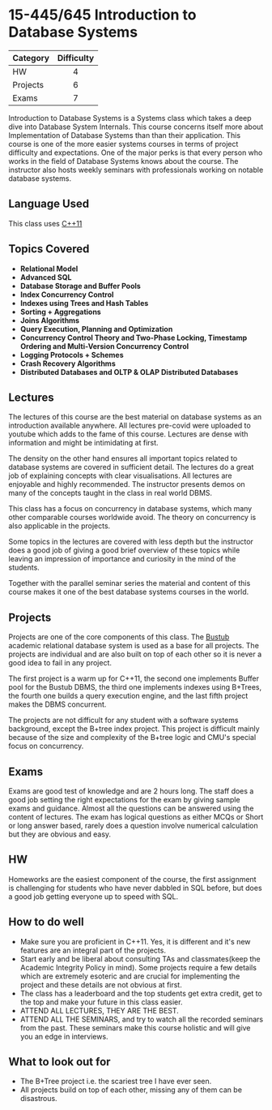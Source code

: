 # 15-445/645 Introduction to Database Systems

| Category | Difficulty |
|:--       | :-:        |
| HW       | 4          |
| Projects | 6          |
| Exams    | 7          |

Introduction to Database Systems is a Systems class which takes a deep dive into Database System Internals. 
This course concerns itself more about Implementation of Database Systems than than their application.
This course is one of the more easier systems courses in terms of project difficulty and expectations.
One of the major perks is that every person who works in the field of Database Systems knows about the course. 
The instructor also hosts weekly seminars with professionals working on notable database systems.

## Language Used

This class uses [C++11](https://en.wikipedia.org/wiki/C%2B%2B11)

## Topics Covered

- **Relational Model**
- **Advanced SQL**
- **Database Storage and Buffer Pools**
- **Index Concurrency Control**
- **Indexes using Trees and Hash Tables**
- **Sorting + Aggregations**
- **Joins Algorithms**
- **Query Execution, Planning and Optimization**
- **Concurrency Control Theory and Two-Phase Locking, Timestamp Ordering and Multi-Version Concurrency Control**
- **Logging Protocols + Schemes**
- **Crash Recovery Algorithms**
- **Distributed Databases and OLTP & OLAP Distributed Databases**

## Lectures

The lectures of this course are the best material on database systems as
an introduction available anywhere. All lectures pre-covid were uploaded
to youtube which adds to the fame of this course. Lectures are dense with 
information and might be intimidating at first.

The density on the other hand ensures all important topics related to database
systems are covered in sufficient detail. The lectures do a great job of 
explaining concepts with clear visualisations. All lectures are enjoyable and 
highly recommended. The instructor presents demos on many of the concepts
taught in the class in real world DBMS.

This class has a focus on concurrency in database systems, which many other
comparable courses worldwide avoid. The theory on concurrency is also 
applicable in the projects.

Some topics in the lectures are covered with less depth but the instructor
does a good job of giving a good brief overview of these topics while leaving 
an impression of importance and curiosity in the mind of the students.

Together with the parallel seminar series the material and content of this 
course makes it one of the best database systems courses in the world.

## Projects

Projects are one of the core components of this class. The [Bustub](https://github.com/cmu-db/bustub) 
academic relational database system is used as a base for all projects.
The projects are individual and are also built on top of each other so
it is never a good idea to fail in any project.

The first project is a warm up for C++11, the second one implements
Buffer pool for the Bustub DBMS, the third one implements indexes using 
B+Trees, the fourth one builds a query execution engine, and the last fifth
project makes the DBMS concurrent.

The projects are not difficult for any student with a software
systems background, except the B+tree index project. This project 
is difficult mainly because of the size and complexity of the B+tree
logic and CMU's special focus on concurrency. 

## Exams

Exams are good test of knowledge and are 2 hours long. The staff does a good job 
setting the right expectations for the exam by giving sample exams and guidance. 
Almost all the questions can be answered using the content of lectures. The exam 
has logical questions as either MCQs or Short or long answer based, rarely does
a question involve numerical calculation but they are obvious and easy.

## HW

Homeworks are the easiest component of the course, the first assignment is challenging
for students who have never dabbled in SQL before, but does a good job getting everyone
up to speed with SQL.

## How to do well

- Make sure you are proficient in C++11. Yes, it is different and it's new features are an integral part of the projects.
- Start early and be liberal about consulting TAs and classmates(keep the Academic Integrity Policy in mind). Some projects require a few details which are extremely esoteric and are crucial for implementing the project and these details are not obvious at first.
- The class has a leaderboard and the top students get extra credit, get to the top and make your future in this class easier.
- ATTEND ALL LECTURES, THEY ARE THE BEST.
- ATTEND ALL THE SEMINARS, and try to watch all the recorded seminars from the past. These seminars make this course holistic and will give you an edge in interviews.

## What to look out for

- The B+Tree project i.e. the scariest tree I have ever seen.
- All projects build on top of each other, missing any of them can be disastrous.
